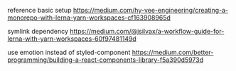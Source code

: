 reference
basic setup
https://medium.com/hy-vee-engineering/creating-a-monorepo-with-lerna-yarn-workspaces-cf163908965d

symlink dependency
https://medium.com/@jsilvax/a-workflow-guide-for-lerna-with-yarn-workspaces-60f97481149d


use emotion instead of styled-component
https://medium.com/better-programming/building-a-react-components-library-f5a390d5973d